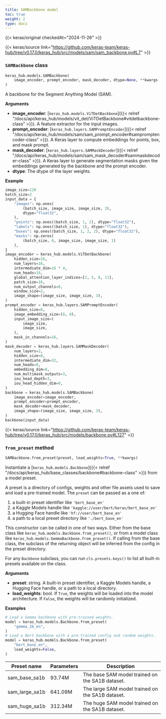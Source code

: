 ```yaml
---
title: SAMBackbone model
toc: true
weight: 2
type: docs
---
```


{{< keras/original checkedAt="2024-11-26" >}}

{{< keras/source link="https://github.com/keras-team/keras-hub/tree/v0.17.0/keras_hub/src/models/sam/sam_backbone.py#L7" >}}

### `SAMBackbone` class

```python
keras_hub.models.SAMBackbone(
    image_encoder, prompt_encoder, mask_decoder, dtype=None, **kwargs
)
```

A backbone for the Segment Anything Model (SAM).

**Arguments**

- **image_encoder**: [`keras_hub.models.ViTDetBackbone`]({{< relref "/docs/api/keras_hub/models/vit_det/ViTDetBackbone#vitdetbackbone-class" >}}). A feature extractor for
  the input images.
- **prompt_encoder**: [`keras_hub.layers.SAMPromptEncoder`]({{< relref "/docs/api/keras_hub/models/sam/sam_prompt_encoder#sampromptencoder-class" >}}). A Keras layer to
  compute embeddings for points, box, and mask prompt.
- **mask_decoder**: [`keras_hub.layers.SAMMaskDecoder`]({{< relref "/docs/api/keras_hub/models/sam/sam_mask_decoder#sammaskdecoder-class" >}}). A Keras layer to
  generate segmentation masks given the embeddings generated by the
  backbone and the prompt encoder.
- **dtype**: The dtype of the layer weights.

**Example**

```python
image_size=128
batch_size=2
input_data = {
    "images": np.ones(
        (batch_size, image_size, image_size, 3),
        dtype="float32",
    ),
    "points": np.ones((batch_size, 1, 2), dtype="float32"),
    "labels": np.ones((batch_size, 1), dtype="float32"),
    "boxes": np.ones((batch_size, 1, 2, 2), dtype="float32"),
    "masks": np.zeros(
        (batch_size, 0, image_size, image_size, 1)
    ),
}
image_encoder = keras_hub.models.ViTDetBackbone(
    hidden_size=16,
    num_layers=16,
    intermediate_dim=16 * 4,
    num_heads=16,
    global_attention_layer_indices=[2, 5, 8, 11],
    patch_size=16,
    num_output_channels=8,
    window_size=2,
    image_shape=(image_size, image_size, 3),
)
prompt_encoder = keras_hub.layers.SAMPromptEncoder(
    hidden_size=8,
    image_embedding_size=(8, 8),
    input_image_size=(
        image_size,
        image_size,
    ),
    mask_in_channels=16,
)
mask_decoder = keras_hub.layers.SAMMaskDecoder(
    num_layers=2,
    hidden_size=8,
    intermediate_dim=32,
    num_heads=8,
    embedding_dim=8,
    num_multimask_outputs=3,
    iou_head_depth=3,
    iou_head_hidden_dim=8,
)
backbone = keras_hub.models.SAMBackbone(
    image_encoder=image_encoder,
    prompt_encoder=prompt_encoder,
    mask_decoder=mask_decoder,
    image_shape=(image_size, image_size, 3),
)
backbone(input_data)
```

{{< keras/source link="https://github.com/keras-team/keras-hub/tree/v0.17.0/keras_hub/src/models/backbone.py#L127" >}}

### `from_preset` method

```python
SAMBackbone.from_preset(preset, load_weights=True, **kwargs)
```

Instantiate a [`keras_hub.models.Backbone`]({{< relref "/docs/api/keras_hub/base_classes/backbone#backbone-class" >}}) from a model preset.

A preset is a directory of configs, weights and other file assets used
to save and load a pre-trained model. The `preset` can be passed as a
one of:

1. a built-in preset identifier like `'bert_base_en'`
2. a Kaggle Models handle like `'kaggle://user/bert/keras/bert_base_en'`
3. a Hugging Face handle like `'hf://user/bert_base_en'`
4. a path to a local preset directory like `'./bert_base_en'`

This constructor can be called in one of two ways. Either from the base
class like `keras_hub.models.Backbone.from_preset()`, or from
a model class like `keras_hub.models.GemmaBackbone.from_preset()`.
If calling from the base class, the subclass of the returning object
will be inferred from the config in the preset directory.

For any `Backbone` subclass, you can run `cls.presets.keys()` to list
all built-in presets available on the class.

**Arguments**

- **preset**: string. A built-in preset identifier, a Kaggle Models
  handle, a Hugging Face handle, or a path to a local directory.
- **load_weights**: bool. If `True`, the weights will be loaded into the
  model architecture. If `False`, the weights will be randomly
  initialized.

**Examples**

```python
# Load a Gemma backbone with pre-trained weights.
model = keras_hub.models.Backbone.from_preset(
    "gemma_2b_en",
)
# Load a Bert backbone with a pre-trained config and random weights.
model = keras_hub.models.Backbone.from_preset(
    "bert_base_en",
    load_weights=False,
)
```

| Preset name    | Parameters | Description                                      |
| -------------- | ---------- | ------------------------------------------------ |
| sam_base_sa1b  | 93.74M     | The base SAM model trained on the SA1B dataset.  |
| sam_large_sa1b | 641.09M    | The large SAM model trained on the SA1B dataset. |
| sam_huge_sa1b  | 312.34M    | The huge SAM model trained on the SA1B dataset.  |
